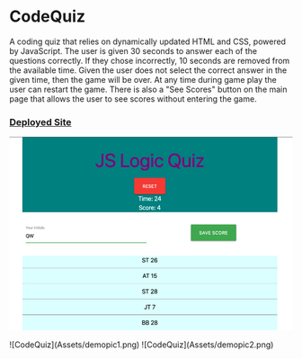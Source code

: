# CodeQuiz
A coding quiz that relies on dynamically updated HTML and CSS, powered
by JavaScript. The user is given 30 seconds to answer each of the
questions correctly. If they chose incorrectly, 10 seconds are removed
from the available time. Given the user does not select the correct
answer in the given time, then the game will be over. At any time
during game play the user can restart the game. There is also a
"See Scores" button on the main page that allows the user to see
scores without entering the game. 

### [Deployed Site](https://st12345678910.github.io/CodeQuiz/)
<p align="center">
  <img src="Assets/demopic1.png" />
</p>
![CodeQuiz](Assets/demopic1.png)
![CodeQuiz](Assets/demopic2.png)
